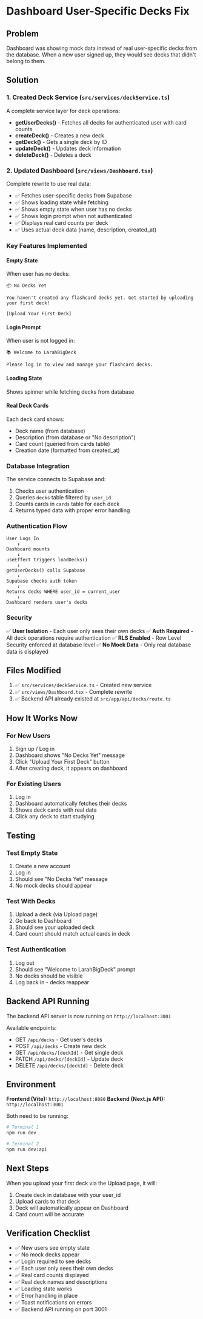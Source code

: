 # Dashboard User-Specific Decks Fix

## Problem
Dashboard was showing mock data instead of real user-specific decks from the database. When a new user signed up, they would see decks that didn't belong to them.

## Solution

### 1. Created Deck Service (`src/services/deckService.ts`)
A complete service layer for deck operations:
- **getUserDecks()** - Fetches all decks for authenticated user with card counts
- **createDeck()** - Creates a new deck
- **getDeck()** - Gets a single deck by ID
- **updateDeck()** - Updates deck information
- **deleteDeck()** - Deletes a deck

### 2. Updated Dashboard (`src/views/Dashboard.tsx`)
Complete rewrite to use real data:
- ✅ Fetches user-specific decks from Supabase
- ✅ Shows loading state while fetching
- ✅ Shows empty state when user has no decks
- ✅ Shows login prompt when not authenticated
- ✅ Displays real card counts per deck
- ✅ Uses actual deck data (name, description, created_at)

### Key Features Implemented

#### Empty State
When user has no decks:
```
📦 No Decks Yet

You haven't created any flashcard decks yet. Get started by uploading your first deck!

[Upload Your First Deck]
```

#### Login Prompt
When user is not logged in:
```
📚 Welcome to LarahBigDeck

Please log in to view and manage your flashcard decks.
```

#### Loading State
Shows spinner while fetching decks from database

#### Real Deck Cards
Each deck card shows:
- Deck name (from database)
- Description (from database or "No description")
- Card count (queried from cards table)
- Creation date (formatted from created_at)

### Database Integration

The service connects to Supabase and:
1. Checks user authentication
2. Queries `decks` table filtered by `user_id`
3. Counts cards in `cards` table for each deck
4. Returns typed data with proper error handling

### Authentication Flow

```
User Logs In
    ↓
Dashboard mounts
    ↓
useEffect triggers loadDecks()
    ↓
getUserDecks() calls Supabase
    ↓
Supabase checks auth token
    ↓
Returns decks WHERE user_id = current_user
    ↓
Dashboard renders user's decks
```

### Security

✅ **User Isolation** - Each user only sees their own decks
✅ **Auth Required** - All deck operations require authentication
✅ **RLS Enabled** - Row Level Security enforced at database level
✅ **No Mock Data** - Only real database data is displayed

## Files Modified

1. ✅ `src/services/deckService.ts` - Created new service
2. ✅ `src/views/Dashboard.tsx` - Complete rewrite
3. ✅ Backend API already existed at `src/app/api/decks/route.ts`

## How It Works Now

### For New Users
1. Sign up / Log in
2. Dashboard shows "No Decks Yet" message
3. Click "Upload Your First Deck" button
4. After creating deck, it appears on dashboard

### For Existing Users
1. Log in
2. Dashboard automatically fetches their decks
3. Shows deck cards with real data
4. Click any deck to start studying

## Testing

### Test Empty State
1. Create a new account
2. Log in
3. Should see "No Decks Yet" message
4. No mock decks should appear

### Test With Decks
1. Upload a deck (via Upload page)
2. Go back to Dashboard
3. Should see your uploaded deck
4. Card count should match actual cards in deck

### Test Authentication
1. Log out
2. Should see "Welcome to LarahBigDeck" prompt
3. No decks should be visible
4. Log back in - decks reappear

## Backend API Running

The backend API server is now running on `http://localhost:3001`

Available endpoints:
- GET `/api/decks` - Get user's decks
- POST `/api/decks` - Create new deck
- GET `/api/decks/[deckId]` - Get single deck
- PATCH `/api/decks/[deckId]` - Update deck
- DELETE `/api/decks/[deckId]` - Delete deck

## Environment

**Frontend (Vite):** `http://localhost:8080`
**Backend (Next.js API):** `http://localhost:3001`

Both need to be running:
```bash
# Terminal 1
npm run dev

# Terminal 2
npm run dev:api
```

## Next Steps

When you upload your first deck via the Upload page, it will:
1. Create deck in database with your user_id
2. Upload cards to that deck
3. Deck will automatically appear on Dashboard
4. Card count will be accurate

## Verification Checklist

- ✅ New users see empty state
- ✅ No mock decks appear
- ✅ Login required to see decks
- ✅ Each user only sees their own decks
- ✅ Real card counts displayed
- ✅ Real deck names and descriptions
- ✅ Loading state works
- ✅ Error handling in place
- ✅ Toast notifications on errors
- ✅ Backend API running on port 3001
